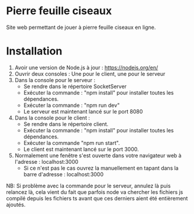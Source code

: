 # Pierre feuille ciseaux
Site web permettant de jouer à pierre feuille ciseaux en ligne.

# Installation
1. Avoir une version de Node.js à jour : https://nodejs.org/en/
2. Ouvrir deux consoles : Une pour le client, une pour le serveur
3. Dans la console pour le serveur :
    * Se rendre dans le répertoire SocketServer
    * Exécuter la commande : "npm install" pour installer toutes les dépendances.
    * Exécuter la commande : "npm run dev"
    * Le serveur est maintenant lancé sur le port 8080
4. Dans la console pour le client :
    * Se rendre dans le répertoire client.
    * Exécuter la commande : "npm install" pour installer toutes les dépendances.
    * Exécuter la commande "npm run start".
    * Le client est maintenant lancé sur le port 3000.
5. Normalement une fenêtre s'est ouverte dans votre navigateur web à l'adresse : localhost:3000
    * Si ce n'est pas le cas ouvrez la manuellement en tapant dans la barre d'adresse : localhost:3000
    
NB: Si problème avec la commande pour le serveur, annulez là puis relancez là, 
cela vient du fait que parfois node va chercher les fichiers js
compilé depuis les fichiers ts avant que ces derniers aient été entièrement ajoutés.
